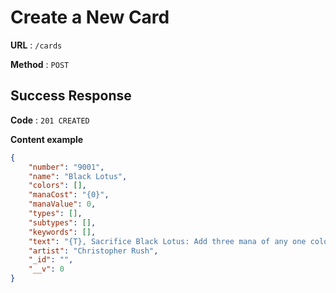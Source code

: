 # Create a New Card

**URL** : `/cards`

**Method** : `POST`

## Success Response

**Code** : `201 CREATED`

**Content example**

```json
{
    "number": "9001",
    "name": "Black Lotus",
    "colors": [],
    "manaCost": "{0}",
    "manaValue": 0,
    "types": [],
    "subtypes": [],
    "keywords": [],
    "text": "{T}, Sacrifice Black Lotus: Add three mana of any one color.",
    "artist": "Christopher Rush",
    "_id": "",
    "__v": 0
}
```
